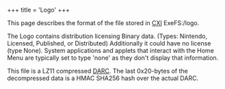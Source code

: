 +++
title = 'Logo'
+++

This page describes the format of the file stored in
[CXI](NCCH#cxi "wikilink") ExeFS:/logo.

The Logo contains distribution licensing Binary data. (Types: Nintendo,
Licensed, Published, or Distributed) Additionally it could have no
license (type None). System applications and applets that interact with
the Home Menu are typically set to type 'none' as they don't display
that information.

This file is a LZ11 compressed [DARC](DARC "wikilink"). The last
0x20-bytes of the decompressed data is a HMAC SHA256 hash over the
actual DARC.
